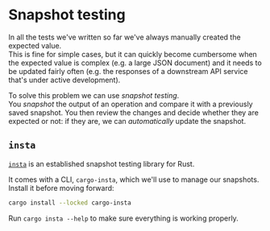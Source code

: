 # Snapshot testing

In all the tests we've written so far we've always manually created the expected value.  
This is fine for simple cases, but it can quickly become cumbersome when the expected value is complex
(e.g. a large JSON document) and it needs to be updated fairly often (e.g. the responses of a downstream API
service that's under active development).

To solve this problem we can use _snapshot testing_.  
You _snapshot_ the output of an operation and compare it with a previously saved snapshot. 
You then review the changes and decide whether they are expected or not: if they are, we can _automatically_ update the snapshot.

## `insta`

[`insta`](https://docs.rs/insta/) is an established snapshot testing library for Rust.

It comes with a CLI, `cargo-insta`, which we'll use to manage our snapshots.
Install it before moving forward:

```bash
cargo install --locked cargo-insta
```

Run `cargo insta --help` to make sure everything is working properly.